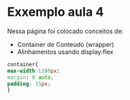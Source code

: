 # Exxemplo aula 4

Nessa página foi colocado conceitos de:

- Container de Conteúdo (wrapper)
- Alinhamentos usando display:flex

``` css
container{
max-width:1280px:
margin: 0 auto;
padding: 15px;
}
```

